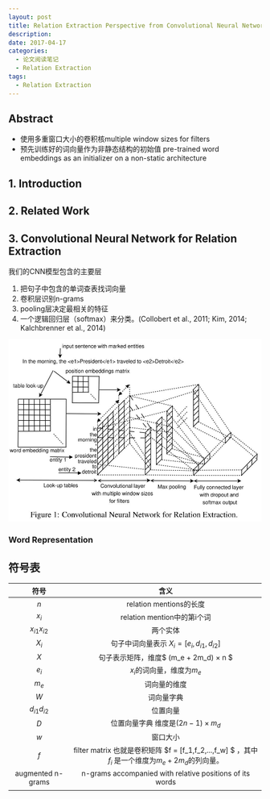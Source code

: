```yaml
---
layout: post
title: Relation Extraction Perspective from Convolutional Neural Networks 阅读笔记
description: 
date: 2017-04-17
categories: 
  - 论文阅读笔记
  - Relation Extraction
tags:
  - Relation Extraction
---
```


## Abstract

+ 使用多重窗口大小的卷积核multiple window sizes for filters 
+ 预先训练好的词向量作为非静态结构的初始值 pre-trained word embeddings as an initializer on a non-static architecture

## 1. Introduction

## 2. Related Work

## 3. Convolutional Neural Network for Relation Extraction

我们的CNN模型包含的主要层  
1. 把句子中包含的单词查表找词向量
2. 卷积层识别n-grams
3. pooling层决定最相关的特征
4. 一个逻辑回归层（softmax）来分类。(Collobert et al., 2011; Kim, 2014; Kalchbrenner et al., 2014)

![](/images/NRE/CNNforRE.jpg)

### Word Representation

## 符号表

| 符号 | 含义 |
| :---: | :---: |
| $n$ | relation mentions的长度 |
| $x_i$ | relation mention中的第i个词 |
| $x_{i1} x_{i2}$ | 两个实体 |
| $X_i$ | 句子中词向量表示 $X_i= [e_i,d_{i1},d_{i2}]$ |
| $X$ | 句子表示矩阵，维度$ (m_e + 2m_d) × n $ |
| $e_i$ | $x_i$的词向量，维度为$m_e$ |
| $m_e$ | 词向量的维度 |
| $W$ | 词向量字典 |
| $d_{i1} d_{i2}$| 位置向量 |
| $D$ | 位置向量字典 维度是$(2n − 1) × m_d$| 
| $w$ | 窗口大小 |
| $f$ | filter matrix 也就是卷积矩阵 $f = [f_1,f_2,...,f_w] $ ，其中 $f_i$ 是一个维度为$m_e + 2m_d$的列向量。 |
| augmented n-grams | n-grams accompanied with relative positions of its words |
| | |
